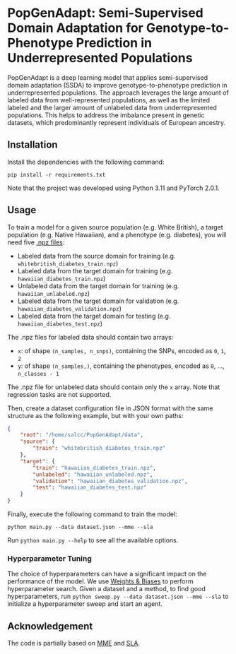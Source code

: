 # PopGenAdapt: Semi-Supervised Domain Adaptation for Genotype-to-Phenotype Prediction in Underrepresented Populations

PopGenAdapt is a deep learning model that applies semi-supervised domain adaptation (SSDA) to improve genotype-to-phenotype prediction in underrepresented populations. The approach leverages the large amount of labeled data from well-represented populations, as well as the limited labeled and the larger amount of unlabeled data from underrepresented populations. This helps to address the imbalance present in genetic datasets, which predominantly represent individuals of European ancestry. 

## Installation

Install the dependencies with the following command:

```
pip install -r requirements.txt
```

Note that the project was developed using Python 3.11 and PyTorch 2.0.1.

## Usage

To train a model for a given source population (e.g. White British), a target population (e.g. Native Hawaiian),
and a phenotype (e.g. diabetes), you will need five [.npz files](https://numpy.org/doc/stable/reference/generated/numpy.savez.html):

- Labeled data from the source domain for training (e.g. `whitebritish_diabetes_train.npz`)
- Labeled data from the target domain for training (e.g. `hawaiian_diabetes_train.npz`)
- Unlabeled data from the target domain for training (e.g. `hawaiian_unlabeled.npz`)
- Labeled data from the target domain for validation (e.g. `hawaiian_diabetes_validation.npz`)
- Labeled data from the target domain for testing (e.g. `hawaiian_diabetes_test.npz`)

The .npz files for labeled data should contain two arrays:

- `x`: of shape `(n_samples, n_snps)`, containing the SNPs, encoded as `0`, `1`, `2`
- `y`: of shape `(n_samples,)`, containing the phenotypes, encoded as `0`, ..., `n_classes - 1`

The .npz file for unlabeled data should contain only the `x` array. Note that regression tasks are not supported.

Then, create a dataset configuration file in JSON format with the same structure as the following example, but with your own paths:

```json
{
    "root": "/home/salcc/PopGenAdapt/data",
    "source": {
        "train": "whitebritish_diabetes_train.npz"
    },
    "target": {
        "train": "hawaiian_diabetes_train.npz",
        "unlabeled": "hawaiian_unlabeled.npz",
        "validation": "hawaiian_diabetes_validation.npz",
        "test": "hawaiian_diabetes_test.npz"
    }
}
```

Finally, execute the following command to train the model:

```
python main.py --data dataset.json --mme --sla
```

Run `python main.py --help` to see all the available options.


### Hyperparameter Tuning

The choice of hyperparameters can have a significant impact on the performance of the model.
We use [Weights & Biases](https://wandb.ai/) to perform hyperparameter search. Given a dataset and a method, to find good hyperparameters,
run `python sweep.py --data dataset.json --mme --sla` to initialize a hyperparameter sweep and start an agent.

<!-- 
## Citation

When using this software, please cite the following paper:

```
TODO
```
-->

## Acknowledgement

The code is partially based on [MME](https://github.com/VisionLearningGroup/SSDA_MME) and [SLA](https://github.com/chu0802/SLA).
